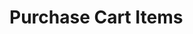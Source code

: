 # Purchase Cart Items


<api-endpoint openapi-path="../../../../cat-php-api_openapi.json" method="POST" endpoint="/api/v1/users/{uid}/cart/checkout"/>

